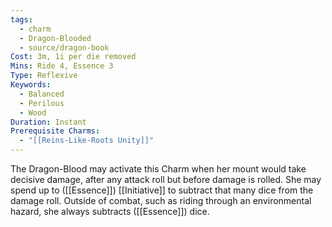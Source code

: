 ```yaml
---
tags:
  - charm
  - Dragon-Blooded
  - source/dragon-book
Cost: 3m, 1i per die removed
Mins: Ride 4, Essence 3
Type: Reflexive
Keywords:
  - Balanced
  - Perilous
  - Wood
Duration: Instant
Prerequisite Charms:
  - "[[Reins-Like-Roots Unity]]"
---
```

The Dragon-Blood may activate this Charm when her mount would take decisive damage, after any attack roll but before damage is rolled. She may spend up to ([[Essence]]) [[Initiative]] to subtract that many dice from the damage roll. Outside of combat, such as riding through an environmental hazard, she always subtracts ([[Essence]]) dice.